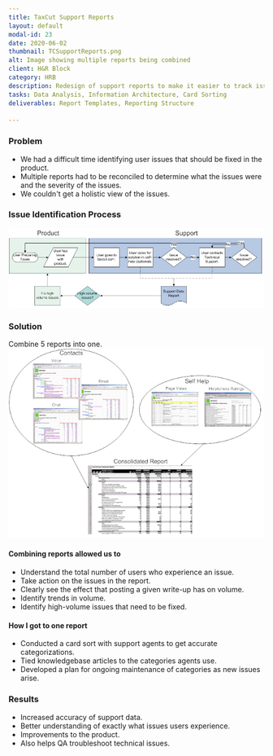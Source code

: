 ```yaml
---
title: TaxCut Support Reports
layout: default
modal-id: 23
date: 2020-06-02
thumbnail: TCSupportReports.png
alt: Image showing multiple reports being combined
client: H&R Block
category: HRB
description: Redesign of support reports to make it easier to track issues, find new user requirements, and evaluate implemented designs.
tasks: Data Analysis, Information Architecture, Card Sorting
deliverables: Report Templates, Reporting Structure

---
```

### Problem
* We had a difficult time identifying user issues that should be fixed in the product.
* Multiple reports had to be reconciled to determine what the issues were and the severity of the issues.
* We couldn't get a holistic view of the issues.

### Issue Identification Process
![Image showing issue identification process.](./img/portfolio/HRB/SupportReports/SupportReports_Before.png)
### Solution
Combine 5 reports into one.
![Image showing how reports were combined.](./img/portfolio/HRB/SupportReports/TCSupportReports.png)


#### Combining reports allowed us to
* Understand the total number of users who experience an issue.
* Take action on the issues in the report.
* Clearly see the effect that posting a given write-up has on volume.
* Identify trends in volume.
* Identify high-volume issues that need to be fixed.

#### How I got to one report
* Conducted a card sort with support agents to get accurate categorizations.
* Tied knowledgebase articles to the categories agents use.
* Developed a plan for ongoing maintenance of categories as new issues arise.

### Results
* Increased accuracy of support data.
* Better understanding of exactly what issues users experience.
* Improvements to the product.
* Also helps QA troubleshoot technical issues.
